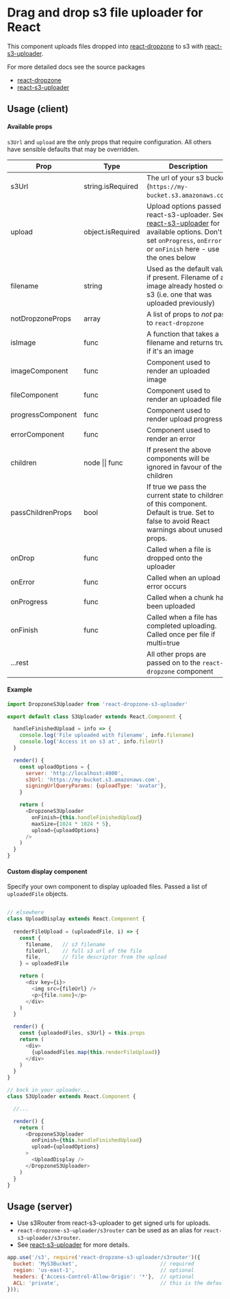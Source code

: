 # Drag and drop s3 file uploader for React

This component uploads files dropped into [react-dropzone](https://github.com/okonet/react-dropzone) to s3 with [react-s3-uploader](https://github.com/odysseyscience/react-s3-uploader).

For more detailed docs see the source packages
- [react-dropzone](https://github.com/okonet/react-dropzone)
- [react-s3-uploader](https://github.com/odysseyscience/react-s3-uploader)



## Usage (client)


#### Available props

`s3Url` and `upload` are the only props that require configuration. All others have sensible defaults that may be overridden.

    
Prop              | Type              | Description                                 
----------------- | ----------------- | ------------------------------------------- 
s3Url             | string.isRequired | The url of your s3 bucket (`https://my-bucket.s3.amazonaws.com`)
upload            | object.isRequired | Upload options passed to react-s3-uploader. See [react-s3-uploader](https://github.com/odysseyscience/react-s3-uploader) for available options. Don't set `onProgress`, `onError` or `onFinish` here - use the ones below
filename          | string            | Used as the default value if present. Filename of an image already hosted on s3 (i.e. one that was uploaded previously)
notDropzoneProps  | array             | A list of props to *not* pass to `react-dropzone`
isImage           | func              | A function that takes a filename and returns true if it's an image
imageComponent    | func              | Component used to render an uploaded image
fileComponent     | func              | Component used to render an uploaded file
progressComponent | func              | Component used to render upload progress
errorComponent    | func              | Component used to render an error
children          | node \|\| func    | If present the above components will be ignored in favour of the children
passChildrenProps | bool              | If true we pass the current state to children of this component. Default is true. Set to false to avoid React warnings about unused props.
onDrop            | func              | Called when a file is dropped onto the uploader
onError           | func              | Called when an upload error occurs
onProgress        | func              | Called when a chunk has been uploaded
onFinish          | func              | Called when a file has completed uploading. Called once per file if multi=true
...rest           |                   | All other props are passed on to the `react-dropzone` component


#### Example
```javascript
import DropzoneS3Uploader from 'react-dropzone-s3-uploader'

export default class S3Uploader extends React.Component {

  handleFinishedUpload = info => {
    console.log('File uploaded with filename', info.filename)
    console.log('Access it on s3 at', info.fileUrl)
  }

  render() {
    const uploadOptions = {
      server: 'http://localhost:4000',
      s3Url: 'https://my-bucket.s3.amazonaws.com',
      signingUrlQueryParams: {uploadType: 'avatar'},
    }

    return (
      <DropzoneS3Uploader 
        onFinish={this.handleFinishedUpload} 
        maxSize={1024 * 1024 * 5},
        upload={uploadOptions}
      />
    )
  }
}
```

#### Custom display component
Specify your own component to display uploaded files. Passed a list of `uploadedFile` objects.

```javascript

// elsewhere
class UploadDisplay extends React.Component {
  
  renderFileUpload = (uploadedFile, i) => {
    const {
      filename,   // s3 filename
      fileUrl,    // full s3 url of the file
      file,       // file descriptor from the upload
    } = uploadedFile

    return (
      <div key={i}>
        <img src={fileUrl} />
        <p>{file.name}</p>
      </div>
    )
  }

  render() {
    const {uploadedFiles, s3Url} = this.props
    return (
      <div> 
        {uploadedFiles.map(this.renderFileUpload)}
      </div>
    )
  }
}

// back in your uploader...
class S3Uploader extends React.Component {

  //...

  render() {
    return (
      <DropzoneS3Uploader 
        onFinish={this.handleFinishedUpload} 
        upload={uploadOptions}
      >
        <UploadDisplay />
      </DropzoneS3Uploader>
    )
  }
}
```


## Usage (server)

- Use s3Router from react-s3-uploader to get signed urls for uploads.
- `react-dropzone-s3-uploader/s3router` can be used as an alias for `react-s3-uploader/s3router`.
- See [react-s3-uploader](https://github.com/odysseyscience/react-s3-uploader) for more details.

```javascript
app.use('/s3', require('react-dropzone-s3-uploader/s3router')({
  bucket: 'MyS3Bucket',                           // required
  region: 'us-east-1',                            // optional
  headers: {'Access-Control-Allow-Origin': '*'},  // optional
  ACL: 'private',                                 // this is the default - set to `public-read` to let anyone view uploads
}));
```
